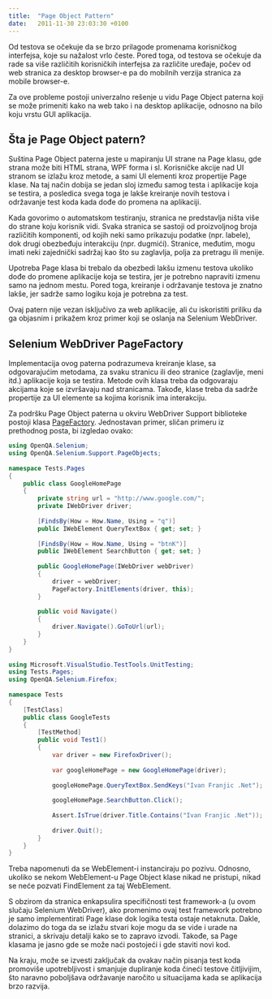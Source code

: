 ```yaml
---
title:  "Page Object Pattern"
date:   2011-11-30 23:03:30 +0100
---
```


Od testova se očekuje da se brzo prilagode promenama korisničkog interfejsa, koje su nažalost vrlo česte. Pored toga, od testova se očekuje da rade sa više različitih korisničkih interfejsa za različite uređaje, počev od web stranica za desktop browser-e pa do mobilnih verzija stranica za mobile browser-e.

Za ove probleme postoji univerzalno rešenje u vidu Page Object paterna koji se može primeniti kako na web tako i na desktop aplikacije, odnosno na bilo koju vrstu GUI aplikacija.

## Šta je Page Object patern?

Suština Page Object paterna jeste u mapiranju UI strane na Page klasu, gde strana može biti HTML strana, WPF forma i sl. Korisničke akcije nad UI stranom se izlažu kroz metode, a sami UI elementi kroz propertije Page klase. Na taj način dobija se jedan sloj između samog testa i aplikacije koja se testira, a posledica svega toga je lakše kreiranje novih testova i održavanje test koda kada dođe do promena na aplikaciji.

Kada govorimo o automatskom testiranju, stranica ne predstavlja ništa više do strane koju korisnik vidi. Svaka stranica se sastoji od proizvoljnog broja različitih komponenti, od kojih neki samo prikazuju podatke (npr. labele), dok drugi obezbeđuju interakciju (npr. dugmići). Stranice, međutim, mogu imati neki zajednički sadržaj kao što su zaglavlja, polja za pretragu ili menije.

Upotreba Page klasa bi trebalo da obezbedi lakšu izmenu testova ukoliko dođe do promene aplikacije koja se testira, jer je potrebno napraviti izmenu samo na jednom mestu. Pored toga, kreiranje i održavanje testova je znatno lakše, jer sadrže samo logiku koja je potrebna za test.

Ovaj patern nije vezan isključivo za web aplikacije, ali ću iskoristiti priliku da ga objasnim i prikažem kroz primer koji se oslanja na Selenium WebDriver.

## Selenium WebDriver PageFactory

Implementacija ovog paterna podrazumeva kreiranje klase, sa odgovarajućim metodama, za svaku stranicu ili deo stranice (zaglavlje, meni itd.) aplikacije koja se testira. Metode ovih klasa treba da odgovaraju akcijama koje se izvršavaju nad stranicama. Takođe, klase treba da sadrže propertije za UI elemente sa kojima korisnik ima interakciju.

Za podršku Page Object paterna u okviru WebDriver Support biblioteke postoji klasa [PageFactory](http://code.google.com/p/selenium/wiki/PageFactory). Jednostavan primer, sličan primeru iz prethodnog posta, bi izgledao ovako:

```csharp
using OpenQA.Selenium;
using OpenQA.Selenium.Support.PageObjects;
 
namespace Tests.Pages
{
    public class GoogleHomePage
    {
        private string url = "http://www.google.com/";
        private IWebDriver driver;
 
        [FindsBy(How = How.Name, Using = "q")]
        public IWebElement QueryTextBox { get; set; }
 
        [FindsBy(How = How.Name, Using = "btnK")]
        public IWebElement SearchButton { get; set; }
 
        public GoogleHomePage(IWebDriver webDriver)
        {
            driver = webDriver;
            PageFactory.InitElements(driver, this);
        }
 
        public void Navigate()
        {
            driver.Navigate().GoToUrl(url);
        }
    }
}
 
using Microsoft.VisualStudio.TestTools.UnitTesting;
using Tests.Pages;
using OpenQA.Selenium.Firefox;
 
namespace Tests
{
    [TestClass]
    public class GoogleTests
    {
        [TestMethod]
        public void Test1()
        {
            var driver = new FirefoxDriver();
 
            var googleHomePage = new GoogleHomePage(driver);
 
            googleHomePage.QueryTextBox.SendKeys("Ivan Franjic .Net");
 
            googleHomePage.SearchButton.Click();
 
            Assert.IsTrue(driver.Title.Contains("Ivan Franjic .Net"));
 
            driver.Quit();
        }
    }
}
```

Treba napomenuti da se WebElement-i instanciraju po pozivu. Odnosno, ukoliko se nekom WebElement-u Page Object klase nikad ne pristupi, nikad se neće pozvati FindElement za taj WebElement.

S obzirom da stranica enkapsulira specifičnosti test framework-a (u ovom slučaju Selenium WebDriver), ako promenimo ovaj test framework potrebno je samo implementirati Page klase dok logika testa ostaje netaknuta. Dakle, dolazimo do toga da se izlažu stvari koje mogu da se vide i urade na stranici, a skrivaju detalji kako se to zapravo izvodi. Takođe, sa Page klasama je jasno gde se može naći postojeći i gde staviti novi kod.

Na kraju, može se izvesti zaključak da ovakav način pisanja test koda promoviše upotrebljivost i smanjuje dupliranje koda čineći testove čitljivijim, što naravno poboljšava održavanje naročito u situacijama kada se aplikacija brzo razvija.
